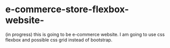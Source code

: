 # e-commerce-store-flexbox-website-
(in progress) this is going to be e-commerce website. I am going to use css flexbox and possible css grid instead of bootstrap.

